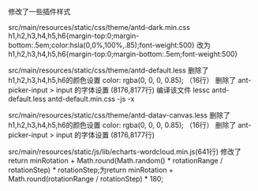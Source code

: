修改了一些插件样式

src/main/resources/static/css/theme/antd-dark.min.css
h1,h2,h3,h4,h5,h6{margin-top:0;margin-bottom:.5em;color:hsla(0,0%,100%,.85);font-weight:500} 改为 
h1,h2,h3,h4,h5,h6{margin-top:0;margin-bottom:.5em;font-weight:500}

src/main/resources/static/css/theme/antd-default.less
删除了 h1,h2,h3,h4,h5,h6的颜色设置 color: rgba(0, 0, 0, 0.85); （16行）
删除了 ant-picker-input > input 的字体设置 (8176,8177行)
编译该文件 lessc antd-default.less antd-default.min.css -js -x

src/main/resources/static/css/theme/antd-datav-canvas.less
删除了 h1,h2,h3,h4,h5,h6的颜色设置 color: rgba(0, 0, 0, 0.85); （16行）
删除了 ant-picker-input > input 的字体设置 (8176,8177行)

src/main/resources/static/js/lib/echarts-wordcloud.min.js(641行)
修改了return minRotation + Math.round(Math.random() * rotationRange / rotationStep) * rotationStep;为return minRotation + Math.round(rotationRange / rotationStep) * 180;